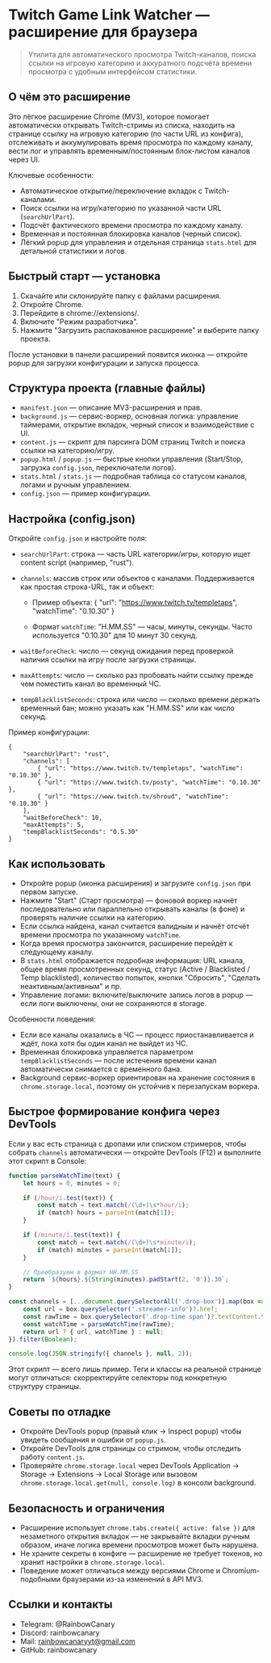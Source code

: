 
# Twitch Game Link Watcher — расширение для браузера

> Утилита для автоматического просмотра Twitch-каналов, поиска ссылки на игровую категорию и аккуратного подсчёта времени просмотра с удобным интерфейсом статистики.

## О чём это расширение

Это лёгкое расширение Chrome (MV3), которое помогает автоматически открывать Twitch-стримы из списка, находить на странице ссылку на игровую категорию (по части URL из конфига), отслеживать и аккумулировать время просмотра по каждому каналу, вести лог и управлять временным/постоянным блок-листом каналов через UI.

Ключевые особенности:

- Автоматическое открытие/переключение вкладок с Twitch-каналами.
- Поиск ссылки на игру/категорию по указанной части URL (`searchUrlPart`).
- Подсчёт фактического времени просмотра по каждому каналу.
- Временная и постоянная блокировка каналов (черный список).
- Лёгкий popup для управления и отдельная страница `stats.html` для детальной статистики и логов.

## Быстрый старт — установка

1. Скачайте или склонируйте папку с файлами расширения.
2. Откройте Chrome.
3. Перейдите в chrome://extensions/.
4. Включите "Режим разработчика".
5. Нажмите "Загрузить распакованное расширение" и выберите папку проекта.

После установки в панели расширений появится иконка — откройте popup для загрузки конфигурации и запуска процесса.

## Структура проекта (главные файлы)

- `manifest.json` — описание MV3-расширения и прав.
- `background.js` — сервис-воркер, основная логика: управление таймерами, открытие вкладок, черный список и взаимодействие с UI.
- `content.js` — скрипт для парсинга DOM страниц Twitch и поиска ссылки на категорию/игру.
- `popup.html` / `popup.js` — быстрые кнопки управления (Start/Stop, загрузка `config.json`, переключатели логов).
- `stats.html` / `stats.js` — подробная таблица со статусом каналов, логами и ручным управлением.
- `config.json` — пример конфигурации.

## Настройка (config.json)

Откройте `config.json` и настройте поля:

- `searchUrlPart`: строка — часть URL категории/игры, которую ищет content script (например, "rust").
- `channels`: массив строк или объектов с каналами. Поддерживается как простая строка-URL, так и объект:

	- Пример объекта: { "url": "https://www.twitch.tv/templetaps", "watchTime": "0.10.30" }

	- Формат `watchTime`: "H.MM.SS" — часы, минуты, секунды. Часто используется "0.10.30" для 10 минут 30 секунд.
- `waitBeforeCheck`: число — секунд ожидания перед проверкой наличия ссылки на игру после загрузки страницы.
- `maxAttempts`: число — сколько раз пробовать найти ссылку прежде чем поместить канал во временный ЧС.
- `tempBlacklistSeconds`: строка или число — сколько времени держать временный бан; можно указать как "H.MM.SS" или как число секунд.

Пример конфигурации:

```
{
	"searchUrlPart": "rust",
	"channels": [
		{ "url": "https://www.twitch.tv/templetaps", "watchTime": "0.10.30" },
		{ "url": "https://www.twitch.tv/posty", "watchTime": "0.10.30" },
		{ "url": "https://www.twitch.tv/shroud", "watchTime": "0.10.30" }
	],
	"waitBeforeCheck": 10,
	"maxAttempts": 5,
	"tempBlacklistSeconds": "0.5.30"
}
```

## Как использовать

- Откройте popup (иконка расширения) и загрузите `config.json` при первом запуске.
- Нажмите "Start" (Старт просмотра) — фоновой воркер начнёт последовательно или параллельно открывать каналы (в фоне) и проверять наличие ссылки на категорию.
- Если ссылка найдена, канал считается валидным и начнёт отсчёт времени просмотра по указанному `watchTime`.
- Когда время просмотра закончится, расширение перейдёт к следующему каналу.
- В `stats.html` отображается подробная информация: URL канала, общее время просмотренных секунд, статус (Active / Blacklisted / Temp blacklisted), количество попыток, кнопки "Сбросить", "Сделать неактивным/активным" и пр.
- Управление логами: включите/выключите запись логов в popup — если логи выключены, они не сохраняются в storage.

Особенности поведения:

- Если все каналы оказались в ЧС — процесс приостанавливается и ждёт, пока хотя бы один канал не выйдет из ЧС.
- Временная блокировка управляется параметром `tempBlacklistSeconds` — после истечения времени канал автоматически снимается с временного бана.
- Background сервис-воркер ориентирован на хранение состояния в `chrome.storage.local`, поэтому он устойчив к перезапускам воркера.

## Быстрое формирование конфига через DevTools

Если у вас есть страница с дропами или списком стримеров, чтобы собрать `channels` автоматически — откройте DevTools (F12) и выполните этот скрипт в Console:

```js
function parseWatchTime(text) {
	let hours = 0, minutes = 0;

	if (/hour/i.test(text)) {
		const match = text.match(/(\d+)\s*hour/i);
		if (match) hours = parseInt(match[1]);
	}

	if (/minute/i.test(text)) {
		const match = text.match(/(\d+)\s*minute/i);
		if (match) minutes = parseInt(match[1]);
	}

	// Преобразуем в формат HH.MM.SS
	return `${hours}.${String(minutes).padStart(2, '0')}.30`;
}

const channels = [...document.querySelectorAll('.drop-box')].map(box => {
	const url = box.querySelector('.streamer-info')?.href;
	const rawTime = box.querySelector('.drop-time span')?.textContent.trim() || "";
	const watchTime = parseWatchTime(rawTime);
	return url ? { url, watchTime } : null;
}).filter(Boolean);

console.log(JSON.stringify({ channels }, null, 2));
```

Этот скрипт — всего лишь пример. Теги и классы на реальной странице могут отличаться: скорректируйте селекторы под конкретную структуру страницы.

## Советы по отладке

- Откройте DevTools popup (правый клик → Inspect popup) чтобы увидеть сообщения и ошибки от `popup.js`.
- Откройте DevTools для страницы со стримом, чтобы отследить работу `content.js`.
- Проверяйте `chrome.storage.local` через DevTools Application → Storage → Extensions → Local Storage или вызовом `chrome.storage.local.get(null, console.log)` в консоли background.

## Безопасность и ограничения

- Расширение использует `chrome.tabs.create({ active: false })` для незаметного открытия вкладок — не закрывайте вкладки ручным образом, иначе логика времени просмотров может быть нарушена.
- Не храните секреты в конфиге — расширение не требует токенов, но хранит настройки в `chrome.storage.local`.
- Поведение может отличаться между версиями Chrome и Chromium-подобными браузерами из-за изменений в API MV3.

## Ссылки и контакты

- Telegram: @RainbowCanary
- Discord: rainbowcanary
- Mail: rainbowcanaryyt@gmail.com
- GitHub: rainbowcanary
